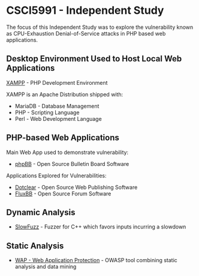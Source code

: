 # CSCI5991 - Independent Study

The focus of this Independent Study was to explore the vulnerability known
as CPU-Exhaustion Denial-of-Service attacks in PHP based web applications.

## Desktop Environment Used to Host Local Web Applications

[XAMPP](https://www.apachefriends.org/index.html) - PHP Development Environment

XAMPP is an Apache Distribution shipped with:
* MariaDB - Database Management
* PHP - Scripting Language
* Perl - Web Development Language

## PHP-based Web Applications

Main Web App used to demonstrate vulnerability:
* [phpBB](https://www.phpbb.com/) - Open Source Bulletin Board Software

Applications Explored for Vulnerabilities:
* [Dotclear](https://dotclear.org/) - Open Source Web Publishing Software
* [FluxBB](https://fluxbb.org/) - Open Source Forum Software

## Dynamic Analysis

* [SlowFuzz](https://github.com/nettrino/slowfuzz) - Fuzzer for C++ which favors inputs incurring a slowdown

## Static Analysis

* [WAP - Web Application Protection](https://www.owasp.org/index.php/OWASP_WAP-Web_Application_Protection) - OWASP tool combining static analysis and data mining
